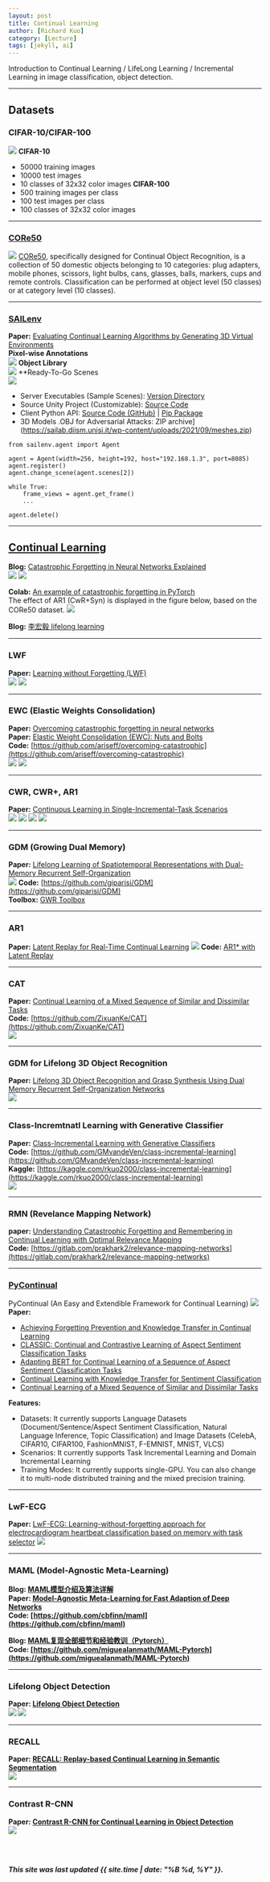 ```yaml
---
layout: post
title: Continual Learning
author: [Richard Kuo]
category: [Lecture]
tags: [jekyll, ai]
---
```


Introduction to Continual Learning / LifeLong Learning / Incremental Learning in image classification, object detection.

---
## Datasets

### CIFAR-10/CIFAR-100
![](https://github.com/rkuo2000/AI-course/blob/gh-pages/images/CIFAR-10.png?raw=true)
**CIFAR-10**<br>
* 50000 training images
* 10000 test images
* 10 classes of 32x32 color images
**CIFAR-100**<br>
* 500 training images per class
* 100 test images per class
* 100 classes of 32x32 color images

---
### [CORe50](https://vlomonaco.github.io/core50/)
![](https://vlomonaco.github.io/core50/imgs/classes.gif)
[CORe50](https://arxiv.org/abs/1705.03550), specifically designed for Continual Object Recognition, is a collection of 50 domestic objects belonging to 10 categories: plug adapters, mobile phones, scissors, light bulbs, cans, glasses, balls, markers, cups and remote controls. 
Classification can be performed at object level (50 classes) or at category level (10 classes).

---
### [SAILenv](https://sailab.diism.unisi.it/sailenv/)
**Paper:** [Evaluating Continual Learning Algorithms by Generating 3D Virtual Environments](https://arxiv.org/abs/2109.07855)<br>
**Pixel-wise Annotations**<br>
![](https://github.com/rkuo2000/AI-course/blob/gh-pages/images/SAILab_Pixel-wise_Annotations.png?raw=true)
**Object Library**<br>
![](https://github.com/rkuo2000/AI-course/blob/gh-pages/images/SAILab_Object_Library.png?raw=true)
**Ready-To-Go Scenes<br>
![](https://github.com/rkuo2000/AI-course/blob/gh-pages/images/SAILab_Ready-To-Go_Scenes.png?raw=true)

* Server Executables (Sample Scenes): [Version Directory](http://eliza.diism.unisi.it/sailenv/bin)
* Source Unity Project (Customizable): [Source Code](http://eliza.diism.unisi.it/sailenv/source)
* Client Python API: [Source Code (GitHub)](https://github.com/sailab-code/SAILenv) | [Pip Package](https://pypi.org/project/sailenv/)
* 3D Models .OBJ for Adversarial Attacks: ZIP archive](https://sailab.diism.unisi.it/wp-content/uploads/2021/09/meshes.zip)
```
from sailenv.agent import Agent

agent = Agent(width=256, height=192, host="192.168.1.3", port=8085)
agent.register()
agent.change_scene(agent.scenes[2])

while True:
    frame_views = agent.get_frame()
	...

agent.delete()
```

---
## [Continual Learning](https://medium.com/continual-ai/continual-learning-da7995c24bca)

**Blog:** [Catastrophic Forgetting in Neural Networks Explained](https://mrifkikurniawan.github.io/blog-posts/Catastrophic_Forgetting/)<br>
![](https://mrifkikurniawan.github.io/images/catastrophic_forgetting/forgetting_cl_task.jpg)
![](https://mrifkikurniawan.github.io/images/catastrophic_forgetting/forgetting_forgetting.svg)

**Colab:** [An example of catastrophic forgetting in PyTorch](https://github.com/ContinualAI/colab/blob/master/notebooks/intro_to_continual_learning.ipynb)<br>
The effect of AR1 (CwR+Syn) is displayed in the figure below, based on the CORe50 dataset.
![](https://miro.medium.com/max/1288/1*TNhs2-QHivjNYxYFdDF9gw.png)

**Blog:** [李宏毅 lifelong learning](https://www.twblogs.net/a/5ef61d425ddd268f20a86ec8)<br>

---
### LWF
**Paper:** [Learning without Forgetting (LWF)](https://arxiv.org/abs/1606.09282)<br>
![](https://github.com/rkuo2000/AI-course/blob/gh-pages/images/LWF_architecture.png?raw=true)
![](https://github.com/rkuo2000/AI-course/blob/gh-pages/images/LWF_algorithm.png?raw=true)

---
### EWC (Elastic Weights Consolidation)
**Paper:** [Overcoming catastrophic forgetting in neural networks](https://arxiv.org/abs/1612.00796)<br>
**Paper:** [Elastic Weight Consolidation (EWC): Nuts and Bolts](https://arxiv.org/abs/2105.04093)<br>
**Code:** [https://github.com/ariseff/overcoming-catastrophic](https://github.com/ariseff/overcoming-catastrophic)<br>
![](https://slidetodoc.com/presentation_image/3df85a200151a347c4666719e75730f5/image-12.jpg)
![](https://slidetodoc.com/presentation_image/3df85a200151a347c4666719e75730f5/image-14.jpg)

---
### CWR, CWR+, AR1
**Paper:** [Continuous Learning in Single-Incremental-Task Scenarios](https://arxiv.org/abs/1806.08568)<br>
![](https://github.com/rkuo2000/AI-course/blob/gh-pages/images/CWR_algorithm.png?raw=true)
![](https://github.com/rkuo2000/AI-course/blob/gh-pages/images/CWR+_algorithm.png?raw=true)
![](https://github.com/rkuo2000/AI-course/blob/gh-pages/images/AR1_algorithm.png?raw=true)
![](https://github.com/rkuo2000/AI-course/blob/gh-pages/images/Continual_Learning_alorithms_analysis.png?raw=true)

---
### GDM (Growing Dual Memory)
**Paper:** [Lifelong Learning of Spatiotemporal Representations with Dual-Memory Recurrent Self-Organization](https://arxiv.org/abs/1805.10966)<br>
![](https://www.frontiersin.org/files/Articles/401624/fnbot-12-00078-HTML/image_m/fnbot-12-00078-g001.jpg)
**Code:** [https://github.com/giparisi/GDM](https://github.com/giparisi/GDM)<br>
**Toolbox:** [GWR Toolbox](https://github.com/giparisi/gwr-tb)<br>

---
### AR1 
**Paper:** [Latent Replay for Real-Time Continual Learning](https://arxiv.org/abs/1912.01100)
![](https://repository-images.githubusercontent.com/239764197/2c621f00-8f13-11ea-8250-162421cbd36b)
**Code:** [AR1* with Latent Replay](https://github.com/vlomonaco/ar1-pytorch)<br>

---
### CAT
**Paper:** [Continual Learning of a Mixed Sequence of Similar and Dissimilar Tasks](https://arxiv.org/abs/2112.10017)<br>
**Code:** [https://github.com/ZixuanKe/CAT](https://github.com/ZixuanKe/CAT)<br>
![](https://github.com/ZixuanKe/CAT/raw/main/CAT.png)

---
### GDM for Lifelong 3D Object Recognition
**Paper:** [Lifelong 3D Object Recognition and Grasp Synthesis Using Dual Memory Recurrent Self-Organization Networks](https://arxiv.org/abs/2109.11544)<br>
![](https://ai2-s2-public.s3.amazonaws.com/figures/2017-08-08/e684b962d27817b898839ff62630d8622dd47dac/2-Figure1-1.png)

---
### Class-Incremtnatl Learning with Generative Classifier
**Paper:** [Class-Incremental Learning with Generative Classifiers](https://arxiv.org/abs/2104.10093)<br>
**Code:** [https://github.com/GMvandeVen/class-incremental-learning](https://github.com/GMvandeVen/class-incremental-learning)<br>
**Kaggle:** [https://kaggle.com/rkuo2000/class-incremental-learning](https://kaggle.com/rkuo2000/class-incremental-learning)<br>
![](https://github.com/rkuo2000/AI-course/blob/gh-pages/images/Class-Incremental_Learning_with_Generative_Classifiers.png?raw=true)

---
### RMN (Revelance Mapping Network)
**paper:** [Understanding Catastrophic Forgetting and Remembering in Continual Learning with Optimal Relevance Mapping](https://arxiv.org/abs/2102.11343)<br>
**Code:** [https://gitlab.com/prakhark2/relevance-mapping-networks](https://gitlab.com/prakhark2/relevance-mapping-networks)<br>

---
### [PyContinual](https://github.com/ZixuanKe/PyContinual)
PyContinual (An Easy and Extendible Framework for Continual Learning)
![](https://github.com/ZixuanKe/PyContinual/raw/main/docs/benchmarks.png)
**Paper:**<br>
* [Achieving Forgetting Prevention and Knowledge Transfer in Continual Learning](https://arxiv.org/abs/2112.02706)
* [CLASSIC: Continual and Contrastive Learning of Aspect Sentiment Classification Tasks](https://arxiv.org/abs/2112.02714)
* [Adapting BERT for Continual Learning of a Sequence of Aspect Sentiment Classification Tasks](https://arxiv.org/abs/2112.03271)
* [Continual Learning with Knowledge Transfer for Sentiment Classification](https://arxiv.org/abs/2112.10021)
* [Continual Learning of a Mixed Sequence of Similar and Dissimilar Tasks](https://arxiv.org/abs/2112.10017)

**Features:**
* Datasets: It currently supports Language Datasets (Document/Sentence/Aspect Sentiment Classification, Natural Language Inference, Topic Classification) and Image Datasets (CelebA, CIFAR10, CIFAR100, FashionMNIST, F-EMNIST, MNIST, VLCS)
* Scenarios: It currently supports Task Incremental Learning and Domain Incremental Learning
* Training Modes: It currently supports single-GPU. You can also change it to multi-node distributed training and the mixed precision training.

---
### LwF-ECG
**Paper:** [LwF-ECG: Learning-without-forgetting approach for electrocardiogram heartbeat classification based on memory with task selector](https://www.sciencedirect.com/science/article/pii/S0010482521006016)<b>
![](https://ars.els-cdn.com/content/image/1-s2.0-S0010482521006016-ga1_lrg.jpg)

---
### MAML (Model-Agnostic Meta-Learning)
**Blog:** [MAML模型介绍及算法详解](https://zhuanlan.zhihu.com/p/57864886)<br>
**Paper:** [Model-Agnostic Meta-Learning for Fast Adaption of Deep Networks](https://arxiv.org/abs/1703.03400)<br>
**Code:** [https://github.com/cbfinn/maml](https://github.com/cbfinn/maml)<br>

**Blog:** [MAML复现全部细节和经验教训（Pytorch）](https://blog.csdn.net/wangkaidehao/article/details/105507809)<br>
**Code:** [https://github.com/miguealanmath/MAML-Pytorch](https://github.com/miguealanmath/MAML-Pytorch)<br>

---
### Lifelong Object Detection
**Paper:** [Lifelong Object Detection](https://arxiv.org/abs/2009.01129)<br>
![](https://github.com/rkuo2000/AI-course/blob/gh-pages/images/Lifelong_Object_Detection.png?raw=true)
![](https://github.com/rkuo2000/AI-course/blob/gh-pages/images/Lifelong_Object_Detection_architecture.png?raw=true)

---
### RECALL
**Paper:** [RECALL: Replay-based Continual Learning in Semantic Segmentation](https://arxiv.org/abs/2108.03673)<br>
![](https://github.com/rkuo2000/AI-course/blob/gh-pages/images/RECALL_architecture.png?raw=true)

---
### Contrast R-CNN
**Paper:** [Contrast R-CNN for Continual Learning in Object Detection](https://arxiv.org/abs/2108.04224)<br>
![](https://github.com/rkuo2000/AI-course/blob/gh-pages/images/Contrast_R-CNN_architecture.png?raw=true)

<br>
<br>

*This site was last updated {{ site.time | date: "%B %d, %Y" }}.*

